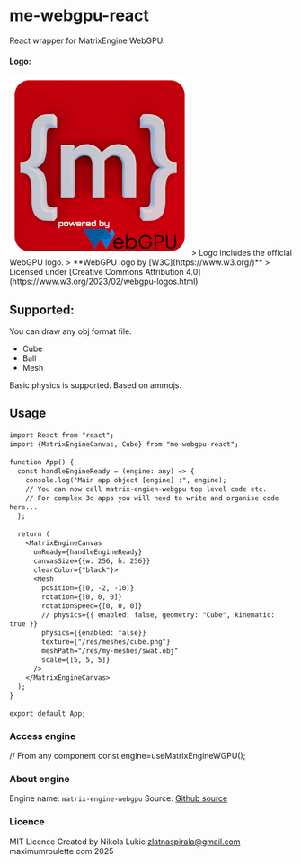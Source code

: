 # me-webgpu-react

React wrapper for MatrixEngine WebGPU.
#### Logo: 
 <img width="320" height="320" src="https://github.com/zlatnaspirala/matrix-engine-wgpu/blob/main/public/res/icons/512.png?raw=true" />
> Logo includes the official WebGPU logo.
> **WebGPU logo by [W3C](https://www.w3.org/)**
> Licensed under [Creative Commons Attribution 4.0](https://www.w3.org/2023/02/webgpu-logos.html)

## Supported: 
You can draw any obj format file.
 - Cube
 - Ball
 - Mesh

Basic physics is supported. Based on ammojs.

## Usage

```tsx
import React from "react";
import {MatrixEngineCanvas, Cube} from "me-webgpu-react";

function App() {
  const handleEngineReady = (engine: any) => {
    console.log("Main app object [engine] :", engine);
    // You can now call matrix-engien-webgpu top level code etc.
    // For complex 3d apps you will need to write and organise code here...
  };

  return (
    <MatrixEngineCanvas
      onReady={handleEngineReady}
      canvasSize={{w: 256, h: 256}}
      clearColor={"black"}>
      <Mesh
        position={[0, -2, -10]}
        rotation={[0, 0, 0]}
        rotationSpeed={[0, 0, 0]}
        // physics={{ enabled: false, geometry: "Cube", kinematic: true }}
        physics={{enabled: false}}
        texture={"/res/meshes/cube.png"}
        meshPath="/res/my-meshes/swat.obj"
        scale={[5, 5, 5]}
      />
    </MatrixEngineCanvas>
  );
}

export default App;
```

### Access engine

 // From any component
 const engine=useMatrixEngineWGPU();

### About engine

 Engine name: `matrix-engine-webgpu`
 Source: [Github source](https://github.com/zlatnaspirala/matrix-engine-wgpu)

### Licence

MIT Licence
Created by Nikola Lukic zlatnaspirala@gmail.com
maximumroulette.com 2025
